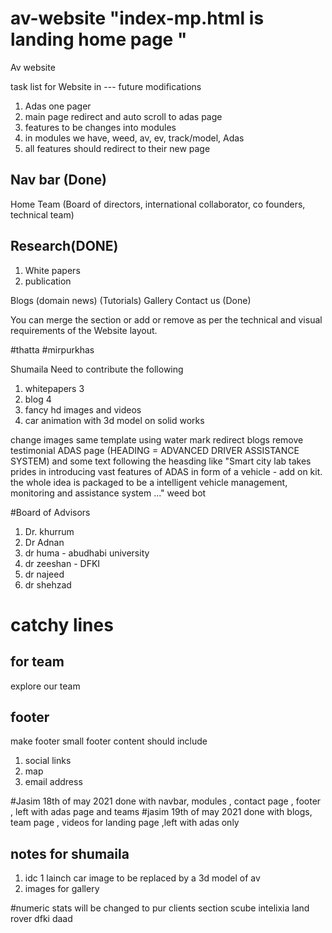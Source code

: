 # av-website  "index-mp.html is landing home page "
Av website

task list for Website in --- future modifications
1. Adas one pager
2. main page redirect and auto scroll to adas page
3. features to be changes into modules
4. in modules we have, weed, av, ev, track/model, Adas
5. all features should redirect to their new page

## Nav bar (Done)
Home
Team (Board of directors, international collaborator, co founders, technical team)

## Research(DONE)
1. White papers
2. publication

Blogs (domain news) (Tutorials)
Gallery
Contact us (Done)

You can merge the section or add or remove as per the technical and visual requirements of the Website layout.


#thatta
#mirpurkhas


Shumaila Need to contribute the following
1. whitepapers 3
2. blog 4
3. fancy hd images and videos 
4. car animation with 3d model on solid works




change images same template using water mark
redirect blogs
remove testimonial
ADAS page (HEADING = ADVANCED DRIVER ASSISTANCE SYSTEM)
and some text following the heasding like "Smart city lab takes prides in introducing vast features of ADAS in form of a vehicle - add on kit. the whole idea is packaged to be a intelligent vehicle management, monitoring and assistance system ..."
weed bot

#Board of Advisors
1. Dr. khurrum
2. Dr Adnan
3. dr huma - abudhabi university
4. dr zeeshan - DFKI 
5. dr najeed
6. dr shehzad

# catchy lines
## for team
explore our team

## footer 
make footer small
footer content should include 
1. social links
2. map
3. email address

#Jasim 18th of may 2021
done with navbar, modules , contact page , footer , left with adas page and teams 
#jasim 19th of may 2021
done with blogs, team page , videos for landing page ,left with adas only


## notes for shumaila
1. idc 1 lainch car image to be replaced by a 3d model of av
2. images for gallery


#numeric stats will be changed to pur clients section
scube
intelixia
land rover
dfki
daad
